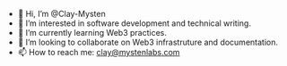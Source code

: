 - 👋 Hi, I’m @Clay-Mysten
- 👀 I’m interested in software development and technical writing.
- 🌱 I’m currently learning Web3 practices.
- 💞️ I’m looking to collaborate on Web3 infrastruture and documentation.
- 📫 How to reach me: clay@mystenlabs.com

<!---
Clay-Mysten/Clay-Mysten is a ✨ special ✨ repository because its `README.md` (this file) appears on your GitHub profile.
You can click the Preview link to take a look at your changes.
--->

